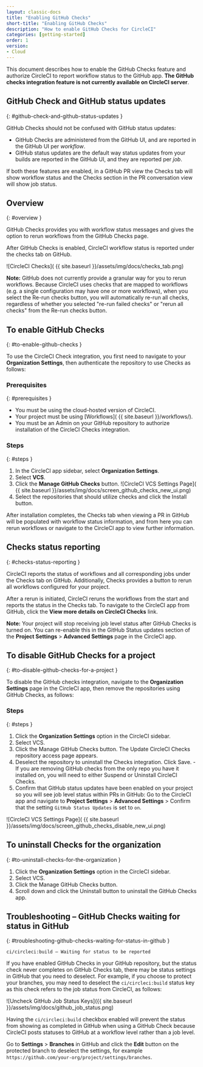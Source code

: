 ```yaml
---
layout: classic-docs
title: "Enabling GitHub Checks"
short-title: "Enabling GitHub Checks"
description: "How to enable GitHub Checks for CircleCI"
categories: [getting-started]
order: 1
version:
- Cloud
---
```


This document describes how to enable the GitHub Checks feature and authorize CircleCI to report workflow status to the GitHub app. **The GitHub checks integration feature is not currently available on CircleCI server**.

## GitHub Check and GitHub status updates
{: #github-check-and-github-status-updates }

GitHub Checks should not be confused with GitHub status updates:

* GitHub Checks are administered from the GitHub UI, and are reported in the GitHub UI per _workflow_.
* GitHub status updates are the default way status updates from your builds are reported in the GitHub UI, and they are reported per _job_.

If both these features are enabled, in a GitHub PR view the Checks tab will show workflow status and the Checks section in the PR conversation view will show job status.

## Overview
{: #overview }

GitHub Checks provides you with workflow status messages and gives the option to rerun workflows from the GitHub Checks page.

After GitHub Checks is enabled, CircleCI workflow status is reported under the checks tab on GitHub.

![CircleCI Checks]( {{ site.baseurl }}/assets/img/docs/checks_tab.png)

**Note:** GitHub does not currently provide a granular way for you to rerun workflows. Because CircleCI uses checks that are mapped to workflows (e.g. a single configuration may have one or more workflows), when you select the Re-run checks button, you will automatically re-run all checks, regardless of whether you selected "re-run failed checks" or "rerun all checks" from the Re-run checks button.

## To enable GitHub Checks
{: #to-enable-github-checks }

To use the CircleCI Check integration, you first need to navigate to your **Organization Settings**, then authenticate the repository to use Checks as follows:

### Prerequisites
{: #prerequisites }

- You must be using the cloud-hosted version of CircleCI.
- Your project must be using [Workflows]( {{ site.baseurl }}/workflows/).
- You must be an Admin on your GitHub repository to authorize installation of the CircleCI Checks integration.

### Steps
{: #steps }

1. In the CircleCI app sidebar, select **Organization Settings**.
2. Select **VCS**.
3. Click the **Manage GitHub Checks** button. ![CircleCI VCS Settings Page]( {{ site.baseurl }}/assets/img/docs/screen_github_checks_new_ui.png)
4. Select the repositories that should utilize checks and click the Install button.

After installation completes, the Checks tab when viewing a PR in GitHub will be populated with workflow status information, and from here you can rerun workflows or navigate to the CircleCI app to view further information.

## Checks status reporting
{: #checks-status-reporting }

CircleCI reports the status of workflows and all corresponding jobs under the Checks tab on GitHub. Additionally, Checks provides a button to rerun all workflows configured for your project.

After a rerun is initiated, CircleCI reruns the workflows from the start and reports the status in the Checks tab. To navigate to the CircleCI app from GitHub, click the **View more details on CircleCI Checks** link.

**Note:** Your project will stop receiving job level status after GitHub Checks is turned on. You can re-enable this in the GitHub Status updates section of the **Project Settings** > **Advanced Settings** page in the CircleCI app.

## To disable GitHub Checks for a project
{: #to-disable-github-checks-for-a-project }

To disable the GitHub checks integration, navigate to the **Organization Settings** page in the CircleCI app, then remove the repositories using GitHub Checks, as follows:

### Steps
{: #steps }

1. Click the **Organization Settings** option in the CircleCI sidebar.
2. Select VCS.
3. Click the Manage GitHub Checks button. The Update CircleCI Checks repository access page appears.
4. Deselect the repository to uninstall the Checks integration. Click Save. - If you are removing GitHub checks from the only repo you have it installed on, you will need to either Suspend or Uninstall CircleCI Checks.
5. Confirm that GitHub status updates have been enabled on your project so you will see job level status within PRs in GitHub: Go to the CircleCI app and navigate to **Project Settings** > **Advanced Settings** > Confirm that the setting `GitHub Status Updates` is set to `on`.

![CircleCI VCS Settings Page]( {{ site.baseurl }}/assets/img/docs/screen_github_checks_disable_new_ui.png)

## To uninstall Checks for the organization
{: #to-uninstall-checks-for-the-organization }

1. Click the **Organization Settings** option in the CircleCI sidebar.
2. Select VCS.
3. Click the Manage GitHub Checks button.
4. Scroll down and click the Uninstall button to uninstall the GitHub Checks app.


## Troubleshooting – GitHub Checks waiting for status in GitHub
{: #troubleshooting-github-checks-waiting-for-status-in-github }

`ci/circleci:build — Waiting for status to be reported`

If you have enabled GitHub Checks in your GitHub repository, but the status check never completes on GitHub Checks tab, there may be status settings in GitHub that you need to deselect. For example, if you choose to protect your branches, you may need to deselect the `ci/circleci:build` status key as this check refers to the job status from CircleCI, as follows:

![Uncheck GitHub Job Status Keys]({{ site.baseurl }}/assets/img/docs/github_job_status.png)

Having the `ci/circleci:build` checkbox enabled will prevent the status from showing as completed in GitHub when using a GitHub Check because CircleCI posts statuses to GitHub at a workflow level rather than a job level.

Go to **Settings** > **Branches** in GitHub and click the **Edit** button on the protected branch to deselect the settings, for example `https://github.com/your-org/project/settings/branches`.

